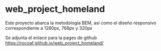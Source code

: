 # web_project_homeland

Este proyecto abarca la metodología BEM, así como el diseño responsivo correspondiente a 1280px, 768px y 320px

Se adjunta el enlace para la pages de github
https://rocoaf.github.io/web_project_homeland/

